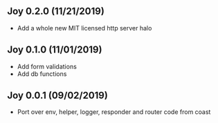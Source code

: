 ## Joy 0.2.0 (11/21/2019) ##

* Add a whole new MIT licensed http server halo

## Joy 0.1.0 (11/01/2019) ##

* Add form validations
* Add db functions

## Joy 0.0.1 (09/02/2019) ##

* Port over env, helper, logger, responder and router code from coast
